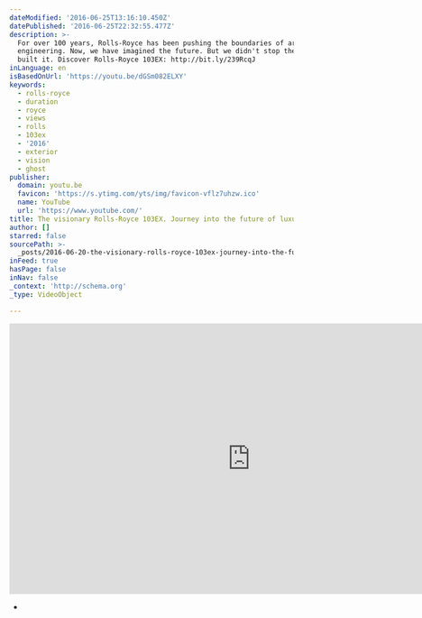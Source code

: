 ```yaml
---
dateModified: '2016-06-25T13:16:10.450Z'
datePublished: '2016-06-25T22:32:55.477Z'
description: >-
  For over 100 years, Rolls-Royce has been pushing the boundaries of art and
  engineering. Now, we have imagined the future. But we didn't stop there - we
  built it. Discover Rolls-Royce 103EX: http://bit.ly/239RcqJ
inLanguage: en
isBasedOnUrl: 'https://youtu.be/dGSm082ELXY'
keywords:
  - rolls-royce
  - duration
  - royce
  - views
  - rolls
  - 103ex
  - '2016'
  - exterior
  - vision
  - ghost
publisher:
  domain: youtu.be
  favicon: 'https://s.ytimg.com/yts/img/favicon-vflz7uhzw.ico'
  name: YouTube
  url: 'https://www.youtube.com/'
title: The visionary Rolls-Royce 103EX. Journey into the future of luxury.
author: []
starred: false
sourcePath: >-
  _posts/2016-06-20-the-visionary-rolls-royce-103ex-journey-into-the-future-of.md
inFeed: true
hasPage: false
inNav: false
_context: 'http://schema.org'
_type: VideoObject

---
```

<iframe src="https://cdn.embedly.com/widgets/media.html?src=https://www.youtube.com/embed/dGSm082ELXY?feature=oembed&amp;url=http://www.youtube.com/watch?v=dGSm082ELXY&amp;image=https://i.ytimg.com/vi/dGSm082ELXY/hqdefault.jpg&amp;key=b7d04c9b404c499eba89ee7072e1c4f7&amp;type=text/html&amp;schema=youtube" width="854" height="480" scrolling="no" frameborder="0" allowfullscreen="" style=""></iframe>

*